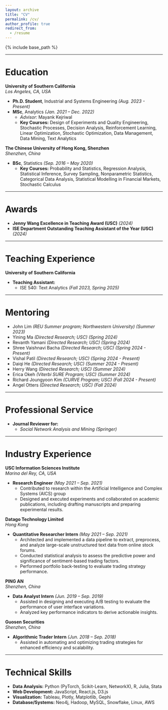 ```yaml
---
layout: archive
title: "CV"
permalink: /cv/
author_profile: true
redirect_from:
  - /resume
---
```


{% include base_path %}

---

# Education

**University of Southern California**  
*Los Angeles, CA, USA*  
- **Ph.D. Student**, Industrial and Systems Engineering *(Aug. 2023 - Present)*  
- **MSc**, Analytics *(Jan. 2021 – Dec. 2022)*  
  - *Advisor:* Mayank Kejriwal  
  - **Key Courses:** Design of Experiments and Quality Engineering, Stochastic Processes, Decision Analysis, Reinforcement Learning, Linear Optimization, Stochastic Optimization, Data Management, Data Mining, Text Analytics  

**The Chinese University of Hong Kong, Shenzhen**  
*Shenzhen, China*  
- **BSc**, Statistics *(Sep. 2016 – May 2020)*  
  - **Key Courses:** Probability and Statistics, Regression Analysis, Statistical Inference, Survey Sampling, Nonparametric Statistics, Categorical Data Analysis, Statistical Modelling in Financial Markets, Stochastic Calculus  

---

# Awards

- **Jenny Wang Excellence in Teaching Award (USC)** *(2024)*  
- **ISE Department Outstanding Teaching Assistant of the Year (USC)** *(2024)*  

---


# Teaching Experience

**University of Southern California**  
- **Teaching Assistant:**  
  - ISE 540: Text Analytics *(Fall 2023, Spring 2025)*  

---

# Mentoring

- John Lim *(REU Summer program; Northwestern University)* *(Summer 2023)*  
- Yining Ma *(Directed Research; USC)* *(Spring 2024)*  
- Revanth Yamani *(Directed Research; USC)* *(Spring 2024)*  
- Shree Vaishnavi Bacha *(Directed Research; USC)* *(Spring 2024 - Present)*  
- Vishal Patil *(Directed Research; USC)* *(Spring 2024 - Present)*  
- Daiqi He *(Directed Research; USC)* *(Summer 2024 - Present)*  
- Herry Wang *(Directed Research; USC)* *(Summer 2024)*  
- Erica Okeh *(Viterbi SURE Program; USC)* *(Summer 2024)*  
- Richard Joungyoon Kim *(CURVE Program; USC)* *(Fall 2024 - Present)*  
- Angel Otters *(Directed Research; USC)* *(Fall 2024)*  

---

# Professional Service

- **Journal Reviewer for:**  
  - *Social Network Analysis and Mining (Springer)*  

---

# Industry Experience

**USC Information Sciences Institute**  
*Marina del Rey, CA, USA*  
- **Research Engineer** *(May 2021 – Sep. 2021)*  
  - Contributed to research within the Artificial Intelligence and Complex Systems (AICS) group
  - Designed and executed experiments and collaborated on academic publications, including drafting manuscripts and preparing experimental results. 

**Datago Technology Limited**  
*Hong Kong*  
- **Quantitative Researcher Intern** *(May 2021 – Sep. 2021)*  
  - Architected and implemented a data pipeline to extract, preprocess, and analyze large-scale unstructured text data from online stock forums.  
  - Conducted statistical analysis to assess the predictive power and significance of sentiment-based trading factors.  
  - Performed portfolio back-testing to evaluate trading strategy performance.  

**PING AN**  
*Shenzhen, China*  
- **Data Analyst Intern** *(Jun. 2019 – Sep. 2019)*  
  - Assisted in designing and executing A/B testing to evaluate the performance of user interface variations.  
  - Analyzed key performance indicators to derive actionable insights.  

**Guosen Securities**  
*Shenzhen, China*  
- **Algorithmic Trader Intern** *(Jun. 2018 – Sep. 2018)*  
  - Assisted in automating and optimizing trading strategies for enhanced efficiency and scalability.  

---

# Technical Skills

- **Data Analysis:** Python (PyTorch, Scikit-Learn, NetworkX), R, Julia, Stata  
- **Web Development:** JavaScript, React.js, D3.js  
- **Visualization:** Tableau, Plotly, Matplotlib, Gephi  
- **Database/Systems:** Neo4j, Hadoop, MySQL, Snowflake, Linux, AWS  
